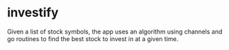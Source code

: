 # investify
Given a list of stock symbols, the app uses an algorithm using channels and go routines to find the best stock to invest in at a given time.

